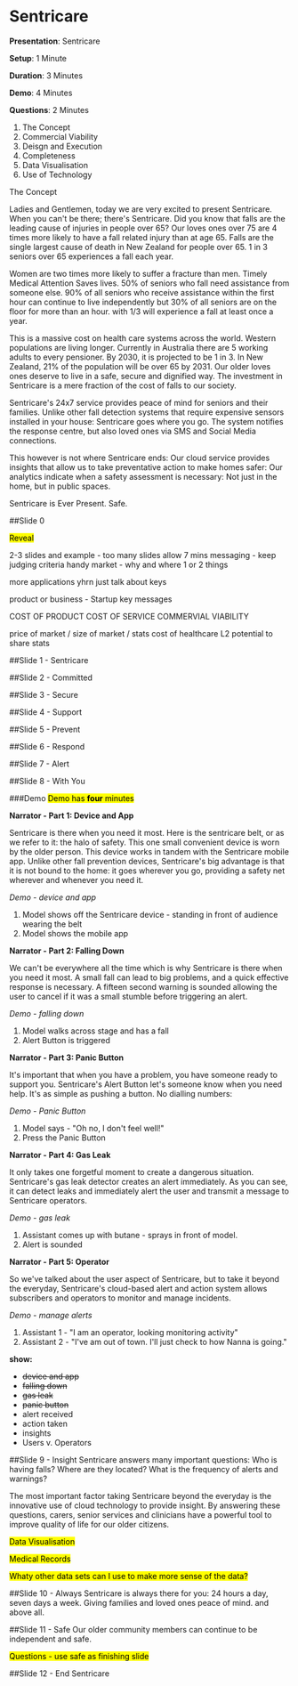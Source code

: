 # Sentricare

**Presentation**: Sentricare

**Setup**: 1 Minute

**Duration**: 3 Minutes

**Demo**: 4 Minutes

**Questions**: 2 Minutes

1. The Concept
2. Commercial Viability
3. Deisgn and Execution
4. Completeness
5. Data Visualisation
6. Use of Technology

The Concept

Ladies and Gentlemen, today we are very excited to present Sentricare. When you can't be there; there's Sentricare. Did you know that falls are the leading cause of injuries in people over 65? Our loves ones over 75 are 4 times more likely to have a fall related injury than at age 65. Falls are the single largest cause of death in New Zealand for people over 65. 1 in 3 seniors over 65 experiences a fall each year.

Women are two times more likely to suffer a fracture than men. Timely Medical Attention Saves lives. 50% of seniors who fall need assistance from someone else. 90% of all seniors who receive assistance within the first hour can continue to live independently but 30% of all seniors are on the floor for more than an hour. with 1/3 will experience a fall at least once a year.

This is a massive cost on health care systems across the world. Western populations are living longer. Currently in Australia there are 5 working adults to every pensioner. By 2030, it is projected to be 1 in 3. In New Zealand, 21% of the population will be over 65 by 2031. Our older loves ones deserve to live in a safe, secure and dignified way. The investment in Sentricare is a mere fraction of the cost of falls to our society.

Sentricare's 24x7 service provides peace of mind for seniors and their families. Unlike other fall detection systems that require expensive sensors installed in your house: Sentricare goes where you go. The system notifies the response centre, but also loved ones via SMS and Social Media connections. 

This however is not where Sentricare ends: Our cloud service provides insights that allow us to take preventative action to make homes safer: Our analytics indicate when a safety assessment is necessary: Not just in the home, but in public spaces. 

Sentricare is Ever Present. Safe. 


##Slide 0

<mark>Reveal</mark>

2-3 slides and example - too many slides
allow 7 mins
messaging - keep judging criteria handy
market - why and where
1 or 2 things

more applications yhrn just talk about keys

product or business - Startup
key messages

COST OF PRODUCT
COST OF SERVICE
COMMERVIAL VIABILITY

price of market / size of market / stats cost of healthcare
L2 potential to share stats



##Slide 1 - Sentricare
 

##Slide 2 - Committed


##Slide 3 - Secure


##Slide 4 - Support


##Slide 5 - Prevent


##Slide 6 - Respond


##Slide 7 - Alert


##Slide 8 - With You

###Demo
<mark>Demo has **four** minutes</mark>

**Narrator - Part 1: Device and App**

Sentricare is there when you need it most. Here is the sentricare belt, or as we refer to it: the halo of safety. This one small convenient device is worn by the older person. This device works in tandem with the Sentricare mobile app. Unlike other fall prevention devices, Sentricare's big advantage is that it is not bound to the home: it goes wherever you go, providing a safety net wherever and whenever you need it. 

*Demo - device and app*

1. Model shows off the Sentricare device - standing in front of audience wearing the belt
2. Model shows the mobile app    

**Narrator - Part 2: Falling Down**

We can't be everywhere all the time which is why Sentricare is there when you need it most. A small fall can lead to big problems, and a quick effective response is necessary. A fifteen second warning is sounded allowing the user to cancel if it was a small stumble before triggering an alert.

*Demo - falling down*

1. Model walks across stage and has a fall
2. Alert Button is triggered

**Narrator - Part 3: Panic Button**

It's important that when you have a problem, you have someone ready to support you. Sentricare's Alert Button let's someone know when you need help. It's as simple as pushing a button. No dialling numbers:

*Demo - Panic Button*

1. Model says - "Oh no, I don't feel well!"
2. Press the Panic Button

**Narrator - Part 4: Gas Leak**

It only takes one forgetful moment to create a dangerous situation. Sentricare's gas leak detector creates an alert immediately. As you can see, it can detect leaks and immediately alert the user and transmit a message to Sentricare operators.

*Demo - gas leak*

1. Assistant comes up with butane - sprays in front of model.
2. Alert is sounded

**Narrator - Part 5: Operator**

So we've talked about the user aspect of Sentricare, but to take it beyond the everyday, Sentricare's cloud-based alert and action system allows subscribers and operators to monitor and manage incidents.

*Demo - manage alerts*

1. Assistant 1 - "I am an operator, looking monitoring activity"
2. Assistant 2 - "I've am out of town. I'll just check to how Nanna is going." 

**show:**
* <strike>device and app</strike>
* <strike>falling down</strike>
* <strike>gas leak</strike>
* <strike>panic button</strike>
* alert received 
* action taken
* insights
* Users v. Operators

##Slide 9 - Insight
Sentricare answers many important questions: Who is having falls? Where are they located? What is the frequency of alerts and warnings?

The most important factor taking Sentricare beyond the everyday is the innovative use of cloud technology to provide insight. By answering these questions, carers, senior services and clinicians have a powerful tool to improve quality of life for our older citizens. 

<mark>Data Visualisation</mark>

<mark>Medical Records</mark>

<mark>Whaty other data sets can I use to make more sense of the data?</mark>


##Slide 10 - Always
Sentricare is always there for you: 24 hours a day, seven days a week. Giving families and loved ones peace of mind. and above all.

##Slide 11 - Safe
Our older community members can continue to be independent and safe. 

<mark>Questions - use safe as finishing slide</mark>

##Slide 12 - End Sentricare







